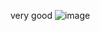 very good
![image](https://github.com/cclaur4/safari.github.io/assets/155851123/ec8c2eab-7d61-49d3-9bcd-d585ada1d88c)
